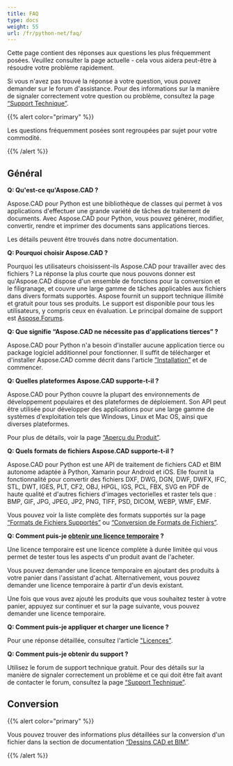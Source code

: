 ```yaml
---
title: FAQ
type: docs
weight: 55
url: /fr/python-net/faq/
---
```


Cette page contient des réponses aux questions les plus fréquemment posées. Veuillez consulter la page actuelle - cela vous aidera peut-être à résoudre votre problème rapidement.

Si vous n'avez pas trouvé la réponse à votre question, vous pouvez demander sur le forum d'assistance. Pour des informations sur la manière de signaler correctement votre question ou problème, consultez la page [“Support Technique”](/fr/cad/python-net/technical-support).

{{% alert color="primary" %}} 

Les questions fréquemment posées sont regroupées par sujet pour votre commodité.

{{% /alert %}}

## **Général**
**Q: Qu'est-ce qu'Aspose.CAD ?**

Aspose.CAD pour Python est une bibliothèque de classes qui permet à vos applications d'effectuer une grande variété de tâches de traitement de documents. Avec Aspose.CAD pour Python, vous pouvez générer, modifier, convertir, rendre et imprimer des documents sans applications tierces.

Les détails peuvent être trouvés dans notre documentation.

**Q: Pourquoi choisir Aspose.CAD ?**

Pourquoi les utilisateurs choisissent-ils Aspose.CAD pour travailler avec des fichiers ? La réponse la plus courte que nous pouvons donner est qu'Aspose.CAD dispose d'un ensemble de fonctions pour la conversion et le filigranage, et couvre une large gamme de tâches applicables aux fichiers dans divers formats supportés. Aspose fournit un support technique illimité et gratuit pour tous ses produits. Le support est disponible pour tous les utilisateurs, y compris ceux en évaluation. Le principal domaine de support est [Aspose.Forums](https://forum.aspose.com/c/cad/19).

**Q: Que signifie “Aspose.CAD ne nécessite pas d'applications tierces” ?**

Aspose.CAD pour Python n'a besoin d'installer aucune application tierce ou package logiciel additionnel pour fonctionner. Il suffit de télécharger et d'installer Aspose.CAD comme décrit dans l'article [”Installation”](/fr/cad/python-net/installation/) et de commencer.

**Q: Quelles plateformes Aspose.CAD supporte-t-il ?**

Aspose.CAD pour Python couvre la plupart des environnements de développement populaires et des plateformes de déploiement. Son API peut être utilisée pour développer des applications pour une large gamme de systèmes d'exploitation tels que Windows, Linux et Mac OS, ainsi que diverses plateformes.

Pour plus de détails, voir la page [“Aperçu du Produit”](/fr/cad/python-net/product-overview/).

**Q: Quels formats de fichiers Aspose.CAD supporte-t-il ?**

Aspose.CAD pour Python est une API de traitement de fichiers CAD et BIM autonome adaptée à Python, Xamarin pour Android et iOS. 
Elle fournit la fonctionnalité pour convertir des fichiers DXF, DWG, DGN, DWF, DWFX, IFC, STL, DWT, IGES, PLT, CF2, OBJ, HPGL, IGS, PCL, FBX, SVG en PDF de haute qualité et d'autres fichiers d'images vectorielles et raster tels que : BMP, GIF, JPG, JPEG, JP2, PNG, TIFF, PSD, DICOM, WEBP, WMF, EMF. 

Vous pouvez voir la liste complète des formats supportés sur la page [“Formats de Fichiers Supportés”](/fr/cad/python-net/supported-file-formats/) ou [“Conversion de Formats de Fichiers”](/fr/cad/python-net/converting-file-formats/).

**Q: Comment puis-je [obtenir une licence temporaire](https://purchase.aspose.com/temporary-license/) ?**

Une licence temporaire est une licence complète à durée limitée qui vous permet de tester tous les aspects d'un produit avant de l'acheter.

Vous pouvez demander une licence temporaire en ajoutant des produits à votre panier dans l'assistant d'achat. Alternativement, vous pouvez demander une licence temporaire à partir d'un devis existant.

Une fois que vous avez ajouté les produits que vous souhaitez tester à votre panier, appuyez sur continuer et sur la page suivante, vous pouvez demander une licence temporaire.

**Q: Comment puis-je appliquer et charger une licence ?**

Pour une réponse détaillée, consultez l'article ["Licences"](/fr/cad/python-net/licensing/).

**Q: Comment puis-je obtenir du support ?**

Utilisez le forum de support technique gratuit. Pour des détails sur la manière de signaler correctement un problème et ce qui doit être fait avant de contacter le forum, consultez la page [“Support Technique”](/fr/cad/python-net/technical-support).

## **Conversion**

{{% alert color="primary" %}} 

Vous pouvez trouver des informations plus détaillées sur la conversion d'un fichier dans la section de documentation [“Dessins CAD et BIM”](/fr/cad/python-net/cad-and-bim-drawings/).

{{% /alert %}}
